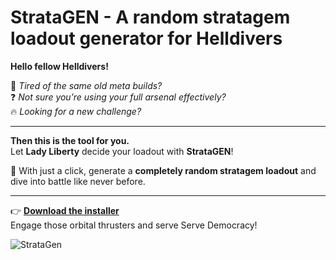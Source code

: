 # StrataGEN - A random stratagem loadout generator for Helldivers

**Hello fellow Helldivers!**

🚨 *Tired of the same old meta builds?*  
❓ *Not sure you’re using your full arsenal effectively?*  
🔥 *Looking for a new challenge?*

---

**Then this is the tool for you.**  
Let **Lady Liberty** decide your loadout with **StrataGEN**!

🎲 With just a click, generate a **completely random stratagem loadout** and dive into battle like never before.

---

👉 **[Download the installer](#)**  
Engage those orbital thrusters and serve Serve Democracy!


 ![StrataGen](https://github.com/user-attachments/assets/95f4dc47-1d39-4957-b4c6-6770e8026e9a)
